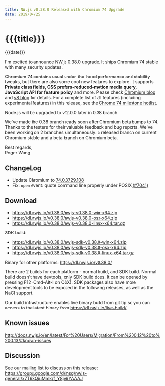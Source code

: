 ```yaml
---
title: NW.js v0.38.0 Released with Chromium 74 Upgrade
date: 2019/04/25
---
```

# {{{title}}}
{{{date}}}

I'm excited to announce NW.js 0.38.0 upgrade. It ships Chromium 74 stable with many security updates.

Chromium 74 contains usual under-the-hood performance and stability tweaks, but there are also some cool new features to explore. It supports **Private class fields, CSS prefers-reduced-motion media query, JavaScript API for feature policy** and more. Please check [Chromium blog](https://blog.chromium.org/2019/03/chrome-74-beta-reducing-unwanted-motion.html) and [v8 blog](https://v8.dev/blog/v8-release-74) for details. For a complete list of all features (including experimental features) in this release, see the [Chrome 74 milestone hotlist](https://www.chromestatus.com/features#milestone=74).

Node.js will be upgraded to v12.0.0 later in 0.38 branch.

We've made the 0.38 branch ready soon after Chromium beta bumps to 74. Thanks to the testers for their valuable feedback and bug reports. We've been working on 2 branches simultaneously: a released branch on current Chromium stable and a beta branch on Chromium beta.

Best regards,  
Roger Wang

## ChangeLog

- Update Chromium to [74.0.3729.108](https://chromereleases.googleblog.com/2019/04/stable-channel-update-for-desktop_23.html)
- Fix: `open` event: quote command line properly under POSIX [(#7041)](https://github.com/nwjs/nw.js/issues/7041)

## Download 

* https://dl.nwjs.io/v0.38.0/nwjs-v0.38.0-win-x64.zip 
* https://dl.nwjs.io/v0.38.0/nwjs-v0.38.0-osx-x64.zip 
* https://dl.nwjs.io/v0.38.0/nwjs-v0.38.0-linux-x64.tar.gz 

SDK build: 
* https://dl.nwjs.io/v0.38.0/nwjs-sdk-v0.38.0-win-x64.zip 
* https://dl.nwjs.io/v0.38.0/nwjs-sdk-v0.38.0-osx-x64.zip 
* https://dl.nwjs.io/v0.38.0/nwjs-sdk-v0.38.0-linux-x64.tar.gz 

Binary for other platforms: https://dl.nwjs.io/v0.38.0/ 

There are 2 builds for each platform - normal build, and SDK build. Normal build doesn't have devtools, only SDK build does. lt can be opened by pressing F12 (Cmd-Alt-I on OSX). SDK packages also have more development tools to be exposed in the following releases, as well as the NaCl support.

Our build infrastructure enables live binary build from git tip so you can access to the latest binary from https://dl.nwjs.io/live-build/ 

## Known issues 

http://docs.nwjs.io/en/latest/For%20Users/Migration/From%200.12%20to%200.13/#known-issues

## Discussion

See our mailing list to discuss on this release: https://groups.google.com/d/msg/nwjs-general/x7T6SQiuMmk/f_Y8jv6YAAAJ
